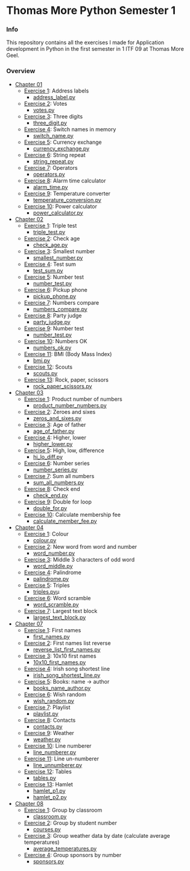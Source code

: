 # Thomas More Python Semester 1
### Info
This repository contains all the exercises I made for Application development in Python in the first semester in 1 ITF 09 at Thomas More Geel.
### Overview
- [Chapter 01](/C1)
    - [Exercise 1](/C1/EX1): Address labels
        - [address_label.py](/C1/EX1/address_label.py)
    - [Exercise 2](/C1/EX2): Votes
        - [votes.py](/C1/EX2/votes.py)
    - [Exercise 3](/C1/EX3): Three digits
        - [three_digit.py](/C1/EX3/three_digit.py)
    - [Exercise 4](/C1/EX4): Switch names in memory
        - [switch_name.py](/C1/EX4/switch_name.py)
    - [Exercise 5](/C1/EX5): Currency exchange
        - [currency_exchange.py](/C1/EX5/currency_exchange.py)
    - [Exercise 6](/C1/EX6): String repeat
        - [string_repeat.py](/C1/EX6/string_repeat.py)
    - [Exercise 7](/C1/EX7): Operators
        - [operators.py](/C1/EX7/operators.py)
    - [Exercise 8](/C1/EX8): Alarm time calculator
        - [alarm_time.py](/C1/EX8/alarm_time.py)
    - [Exercise 9](/C1/EX9): Temperature converter
        - [temperature_conversion.py](/C1/EX9/temperature_conversion.py)
    - [Exercise 10](/C1/EX10): Power calculator
        - [power_calculator.py](/C1/EX10/power_calculator.py)
- [Chapter 02](/C2)
    - [Exercise 1](/C2/EX1): Triple test
        - [triple_test.py](/C2/EX1/triple_test.py)
    - [Exercise 2](/C2/EX2): Check age
        - [check_age.py](/C2/EX2/check_age.py)
    - [Exercise 3](/C2/EX3): Smallest number
        - [smallest_number.py](/C2/EX3/smallest_number.py)
    - [Exercise 4](/C2/EX4): Test sum
        - [test_sum.py](/C2/EX4/test_sum.py)
    - [Exercise 5](/C2/EX5): Number test
        - [number_test.py](/C2/EX5/number_test.py)
    - [Exercise 6](/C2/EX6): Pickup phone
        - [pickup_phone.py](/C2/EX6/pickup_phone.py)
    - [Exercise 7](/C2/EX7): Numbers compare
        - [numbers_compare.py](/C2/EX7/numbers_compare.py)
    - [Exercise 8](/C2/EX8): Party judge
        - [party_judge.py](/C2/EX8/party_judge.py)
    - [Exercise 9](/C2/EX9): Number test
        - [number_test.py](/C2/EX9/number_test.py)
    - [Exercise 10](/C2/EX10): Numbers OK
        - [numbers_ok.py](/C2/EX10/numbers_ok.py)
    - [Exercise 11](/C2/EX11): BMI (Body Mass Index)
        - [bmi.py](/C2/EX11/bmi.py)
    - [Exercise 12](/C2/EX12): Scouts
        - [scouts.py](/C2/EX12/scouts.py)
    - [Exercise 13](/C2/EX13): Rock, paper, scissors
        - [rock_paper_scissors.py](/C2/EX13/rock_paper_scissors.py)
- [Chapter 03](/C3)
    - [Exercise 1](/C3/EX1): Product number of numbers
        - [product_number_numbers.py](/C3/EX1/product_number_numbers.py)
    - [Exercise 2](/C3/EX2): Zeroes and sixes
        - [zeros_and_sixes.py](/C3/EX2/zeros_and_sixes.py)
    - [Exercise 3](/C3/EX3): Age of father
        - [age_of_father.py](/C3/EX3/age_of_father.py)
    - [Exercise 4](/C3/EX4): Higher, lower
        - [higher_lower.py](/C3/EX4/higher_lower.py)
    - [Exercise 5](/C3/EX5): High, low, difference
        - [hi_lo_diff.py](/C3/EX5/hi_lo_diff.py)
    - [Exercise 6](/C3/EX6): Number series
        - [number_series.py](/C3/EX6/number_series.py)
    - [Exercise 7](/C3/EX7): Sum all numbers
        - [sum_all_numbers.py](/C3/EX7/sum_all_numbers.py)
    - [Exercise 8](/C3/EX8): Check end
        - [check_end.py](/C3/EX8/check_end.py)
    - [Exercise 9](/C3/EX9): Double for loop
        - [double_for.py](/C3/EX9/double_for.py)
    - [Exercise 10](/C3/EX10): Calculate membership fee
        - [calculate_member_fee.py](/C3/EX10/calculate_member_fee.py)
- [Chapter 04](/C4)
    - [Exercise 1](/C4/EX1): Colour
        - [colour.py](/C4/EX1/colour.py)
    - [Exercise 2](/C4/EX2): New word from word and number
        - [word_number.py](/C4/EX2/word_number.py)
    - [Exercise 3](/C4/EX3): Middle 3 characters of odd word
        - [word_middle.py](/C4/EX3/word_middle.py)
    - [Exercise 4](/C4/EX4): Palindrome
        - [palindrome.py](/C4/EX4/palindrome.py)
    - [Exercise 5](/C4/EX5): Triples
        - [triples.py](/C4/EX5/triples.py)µ
    - [Exercise 6](/C4/EX6): Word scramble
        - [word_scramble.py](/C4/EX6/word_scramble.py)
    - [Exercise 7](/C4/EX7): Largest text block
        - [largest_text_block.py](/C4/EX7/largest_text_block.py)
- [Chapter 07](/C7)
    - [Exercise 1](/C7/EX1): First names
        - [first_names.py](/C7/EX1/first_names.py)
    - [Exercise 2](/C7/EX2): First names list reverse
        - [reverse_list_first_names.py](/C7/EX2/reverse_list_first_names.py)
    - [Exercise 3](/C7/EX3): 10x10 first names
        - [10x10_first_names.py](/C7/EX3/10x10_first_names.py)
    - [Exercise 4](/C7/EX4): Irish song shortest line
        - [irish_song_shortest_line.py](/C7/EX4/irish_song_shortest_line.py)
    - [Exercise 5](/C7/EX5): Books: name -> author
        - [books_name_author.py](/C7/EX5/books_name_author.py)
    - [Exercise 6](/C7/EX6): Wish random
        - [wish_random.py](/C7/EX6/wish_random.py)
    - [Exercise 7](/C7/EX7): Playlist
        - [playlist.py](/C7/EX7/playlist.py)
    - [Exercise 8](/C7/EX8): Contacts
        - [contacts.py](/C7/EX8/contacts.py)
    - [Exercise 9](/C7/EX9): Weather
        - [weather.py](/C7/EX9/weather.py)
    - [Exercise 10](/C7/EX10): Line numberer
        - [line_numberer.py](/C7/EX10/line_numberer.py)
    - [Exercise 11](/C7/EX11): Line un-numberer
        - [line_unnumberer.py](/C7/EX11/line_unnumberer.py)
    - [Exercise 12](/C7/EX12): Tables
        - [tables.py](/C7/EX12/tables.py)
    - [Exercise 13](/C7/EX13): Hamlet
        - [hamlet_p1.py](/C7/EX13/hamlet_p1.py)
        - [hamlet_p2.py](/C7/EX13/hamlet_p2.py)
- [Chapter 08](/C8)
    - [Exercise 1](/C8/EX1): Group by classroom
        - [classroom.py](/C8/EX1/classroom.py)
    - [Exercise 2](/C8/EX2): Group by student number
        - [courses.py](/C8/EX2/courses.py)
    - [Exercise 3](/C8/EX3): Group weather data by date (calculate average temperatures)
        - [average_temperatures.py](/C8/EX3/average_temperatures.py)
    - [Exercise 4](/C8/EX4): Group sponsors by number
        - [sponsors.py](/C8/EX4/sponsors.py)